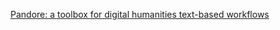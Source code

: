 [Pandore: a toolbox for digital humanities text-based workflows](https://doi.org/10.5281/zenodo.8107733)